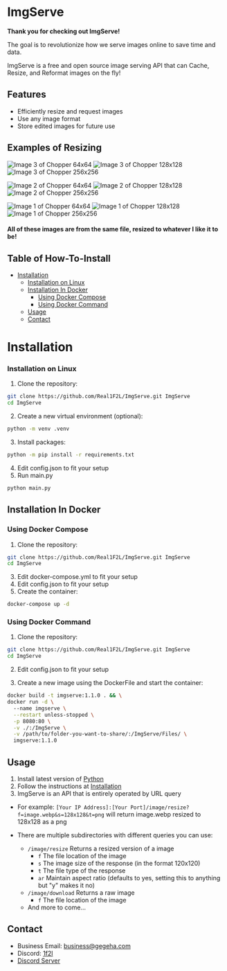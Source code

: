 # ImgServe
**Thank you for checking out ImgServe!**

The goal is to revolutionize how we serve images online to save time and data.

ImgServe is a free and open source image serving API that can Cache, Resize, and Reformat images on the fly!

## Features
- Efficiently resize and request images
- Use any image format
- Store edited images for future use
 
## Examples of Resizing
![Image 3 of Chopper 64x64](https://imgserve.gegeha.com/image/resize/?f=images/index/chopper/3.png&s=64x64&t=webp)
![Image 3 of Chopper 128x128](https://imgserve.gegeha.com/image/resize/?f=images/index/chopper/3.png&s=128x128&t=webp)
![Image 3 of Chopper 256x256](https://imgserve.gegeha.com/image/resize/?f=images/index/chopper/3.png&s=256x256&t=webp)

![Image 2 of Chopper 64x64](https://imgserve.gegeha.com/image/resize/?f=images/index/chopper/2.png&s=64x64&t=webp)
![Image 2 of Chopper 128x128](https://imgserve.gegeha.com/image/resize/?f=images/index/chopper/2.png&s=128x128&t=webp)
![Image 2 of Chopper 256x256](https://imgserve.gegeha.com/image/resize/?f=images/index/chopper/2.png&s=256x256&t=webp)

![Image 1 of Chopper 64x64](https://imgserve.gegeha.com/image/resize/?f=images/index/chopper/1.png&s=64x64&t=webp)
![Image 1 of Chopper 128x128](https://imgserve.gegeha.com/image/resize/?f=images/index/chopper/1.png&s=128x128&t=webp)
![Image 1 of Chopper 256x256](https://imgserve.gegeha.com/image/resize/?f=images/index/chopper/1.png&s=256x256&t=webp)

#### All of these images are from the same file, resized to whatever I like it to be!

## Table of How-To-Install 
- [Installation](#installation)
  - [Installation on Linux](#installation-on-linux)
  - [Installation In Docker](#installation-in-docker)
    - [Using Docker Compose](#using-docker-compose)
    - [Using Docker Command](#using-docker-command)
  - [Usage](#usage)
  - [Contact](#contact)

# Installation

### Installation on Linux

1. Clone the repository:
  ```bash
  git clone https://github.com/Real1F2L/ImgServe.git ImgServe
  cd ImgServe
  ```
2. Create a new virtual environment (optional):
 ```bash
 python -m venv .venv
 ```
3. Install packages:
 ```bash
 python -m pip install -r requirements.txt
 ```
4. Edit config.json to fit your setup
5. Run main.py
  ```bash
  python main.py
  ```

## Installation In Docker

### Using Docker Compose

1. Clone the repository:
  ```bash
  git clone https://github.com/Real1F2L/ImgServe.git ImgServe
  cd ImgServe
  ```
3. Edit docker-compose.yml to fit your setup
4. Edit config.json to fit your setup
5. Create the container:
 ```Bash
 docker-compose up -d
 ```

### Using Docker Command

1. Clone the repository:
  ```bash
  git clone https://github.com/Real1F2L/ImgServe.git ImgServe
  cd ImgServe
  ```

2. Edit config.json to fit your setup

3. Create a new image using the DockerFile and start the container:

 ```bash
 docker build -t imgserve:1.1.0 . && \
 docker run -d \ 
   --name imgserve \
   --restart unless-stopped \
   -p 8080:80 \
   -v ./:/ImgServe \
   -v /path/to/folder-you-want-to-share/:/ImgServe/Files/ \
   imgserve:1.1.0
 ```
 
## Usage
1. Install latest version of [Python](https://www.python.org/downloads/)
2. Follow the instructions at [Installation](#Installation)
3. ImgServe is an API that is entirely operated by URL query
  - For example: `[Your IP Address]:[Your Port]/image/resize?f=image.webp&s=128x128&t=png` will return image.webp resized to 128x128 as a png
    
  - There are multiple subdirectories with different queries you can use:
     - `/image/resize` Returns a resized version of a image
       - `f` The file location of the image
       - `s` The image size of the response (in the format 120x120)
       - `t` The file type of the response
       - `ar` Maintain aspect ratio (defaults to yes, setting this to anything but "y" makes it no)
     - `/image/download` Returns a raw image
       - `f` The file location of the image
     - And more to come...

## Contact
- Business Email: [business@gegeha.com](mailto:business@gegeha.com)
- Discord: [1f2l](https://discord.com/users/686579767813734412)
- [Discord Server](https://discord.com/invite/RHt7wvmfEp)